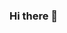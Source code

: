 ### Hi there 👋

<!--
**RichardMerces/RichardMerces** is a ✨ _special_ ✨ repository because its `README.md` (this file) appears on your GitHub profile.

<div>
<a href="https://github.com/Spyke27">
<img height="175em" src="https://github-readme-stats.vercel.app/api?username=RichardMerces&show_icons=true&theme=tokyonight&include_all_commits=true&count_private=true"/>
<img height="175em" src="https://github-readme-stats.vercel.app/api/top-langs/?username=RichardMerces&layout=compact&langs_count=7&theme=tokyonight"/>
</div>
